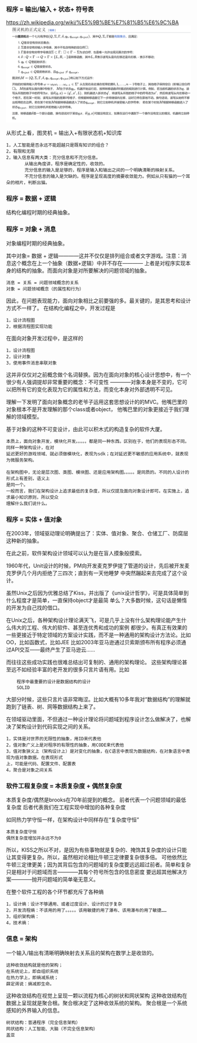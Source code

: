 ### 程序 = 输出/输入 + 状态+ 符号表
https://zh.wikipedia.org/wiki/%E5%9B%BE%E7%81%B5%E6%9C%BA
![img.png](../img/图灵机.png)

从形式上看，图灵机 = 输出入+有限状态机+知识库

    1，人工智能是否永远不能超越只是既有知识的组合？
    2，有限和无限
    2，输入信息有两大类：充分信息和不充分信息。
           从输出角度讲，程序是确定性的，收敛的。
           充分信息的输入是足够的，程序是输入和输出之间的一个明确清晰的映射关系。
           不充分信息的输入是欠缺的。程序是呈现高度的摘要收敛能力。例如从只有猫的一个耳朵的相片，判断出猫。
 

### 程序 = 数据 + 逻辑
结构化编程时期的经典抽象。


### 程序 = 对象 + 消息
对象编程时期的经典抽象。

其中对象= 数据 + 逻辑————这并不仅仅是排列组合或者文字游戏。注意：消息这个概念在上一个抽象（数据+逻辑）中并不存在————
上者是对程序实现本身的结构的抽象。而面向对象是对所要解决的问题领域的抽象。

    消息 = 关系 = 问题领域概念的关系
    对象 = 问题领域概念（的属性和行为）

因此，在问题表现能力，面向对象相比之前要强的多。最关键的，是其思考和设计方式不一样了。
在结构化编程之中，开发过程是

    1，设计流程图
    2，根据流程图实现功能

在面向对象开发过程中，是这样的

    1，设计流程图
    2，设计对象
    3，使用事件消息串联对象

这并非仅仅对之前概念做个名词替换。因为在面向对象的核心设计思想中，有一个很少有人强调提却非常重要的概念：不可变性
————对象本身是不变的，它可以把所有它的变化表现为它的属性和方法，而变化本身对外部透明不可见。

理解一下发明了面向对象概念的老爷子运用这套思想设计的的MVC。他嘴巴里的对象根本不是开发理解的那个class或者object，
他嘴巴里的对象更接近于我们理解的领域模型。 

基于对象的这种不可变设计，由此可以积木式的构造复杂的软件大厦。

    本质上，面向对象开发，模块化开发。。。。。都是同一种东西。区别在于，他们的表现形态不同。同样一种架构设计，在对
    延迟更好的游戏领域、就必须做模块化，表现为sdk；在对延迟更不敏感的应用系统中，就表现为微服务架构。

    在架构图中，无论是层次图、类图、模块图、还是应用架构图。。。。。是同质的。不同的人设计的形式上有差别，语义上
    是同一个。
    一般而言，我们在架构设计上追求最低的复杂度，所以仅提及面向对象设计即可。在实施上，追求最小知识原则，所以受众
    理解什么我们说什么。

### 程序 = 实体 + 值对象   
在2003年，领域驱动理论明确提出了：实体、值对象、聚合、仓储工厂、防腐层这种新的抽象。

在此之前，软件架构设计领域可以认为是在盲人摸象般摸索。

1960年代，Unit设计的时候，PM向开发麦克罗伊提了管道的设计，先后被开发麦克罗伊几个月内拒绝了三四次；直到有一天他睡梦
中突然蹦起来去完成了这个设计。

虽然Unix之后因为优雅总结了Kiss，并出版了《unix设计哲学》，可是具体简单到什么程度才是简单，一直保持object才是最简
单么？大多数时候，这句话是懒惰的开发为自己找的借口。

在Unix之后，各种架构设计理论满天飞，可是几乎上没有什么架构理论能产生什么伟大的工程、伟大的软件、甚至连优秀和成功的案例
都很少。有真正有效果的一些更接近于特定领域的方案设计实践，而不是一种通用的架构设计方法论。比如OO，比如函数式，比如JEE
比如2003年亚马逊通过贝索斯颁布所有程序必须通过API交互——最终产生了亚马逊云......

而往往这些成功实践也很难总结出可复制的、通用的架构理论。 这些架构理论甚至远不如经验丰富的老开发的很多只言片语有用。比如

        程序中最重要的设计是数据结构的设计
        SOLID

大部分时候，这些只言片语非常晦涩。比如大概有10多年我对“数据结构”的理解就跑到了链表、树、网等数据结构上来了。

在领域驱动里面，不但通过一种设计理论将问题域到程序设计怎么做解决了，也解决了架构设计到代码实现之间的关系。

    1，实体是对世界的无限性的抽象，用ID来代表他
    2，值对象广义上是对程序的有限性的抽象，用CODE来代表他
    3，值对象狭义上（架构设计上）是对变化的抽象，在C语言中表现为数据结构，在对象语言中表现为值对象数据。在表现形式
    上，可能是代码、配置文件、配置表
    4，聚合是对象之间关系   

### 软件工程复杂度 = 本质复杂度 + 偶然复杂度
本质复杂度/偶然是brooks在70年前提到的概念。
前者代表一个问题领域的最低复杂度
后者代表我们在工程实现中增加的各种复杂度

如同热力学守恒一样，在架构设计中同样存在“复杂度守恒”

    本质复杂度守恒 
    偶然复杂度增加并永远不为0

所以，KISS之所以不对，是因为有些事物就是复杂的、掩饰其复杂度的设计只能让其变得更复杂。所以，虽然相对论相比牛顿三定律要复杂很多倍。
可他依然比牛顿三定律更美；因为其背后包含的问题域的复杂度要远远超过前者。简单和复杂只是相对于问题域而言————其每个符号所包含的信息密度
要远超其他解决方案————抛开问题域的简单毫无意义。

在整个软件工程的各个环节都充斥了各种熵

    1，设计熵：设计不够通用、或者过度设计、设计的过于复杂
    2，开发流程熵：不该用的用了。。。。。该用敏捷的用了瀑布、该用瀑布的用了敏捷……
    3，组织架构熵：
    4，技术熵：


###  信息 = 架构

一个输入/输出有清晰明确映射去关系且的架构在数学上是收敛的。

    这种收敛结构就是他的架构； 
    在系统论上，即自组织系统
    在热力学上，即熵减系统； 
    薛定谔说：熵减即生命。

这种收敛结构在视觉上呈现一颗以流程为核心的树状和网状架构
这种收敛结构在数据上呈现就是聚合根。聚合根决定了这种收敛系统的架构。
聚合根是一个系统感知的外界输入的信息。

    树状结构：普通程序（完全信息架构）
    网状结构：人工智能、大脑（不完全信息架构）
    盖亚
 


